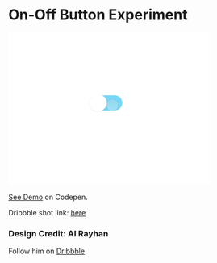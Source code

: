 # On-Off Button Experiment
![Demo Image](images/on-off.gif)

[See Demo](http://codepen.io/getAnwar/full/amEyKv) on Codepen.

Dribbble shot link: [here](https://dribbble.com/shots/3005862-On-Off-Switch-Toggle-iOS)

### Design Credit: Al Rayhan

Follow him on [Dribbble](https://dribbble.com/rtralrayhan)